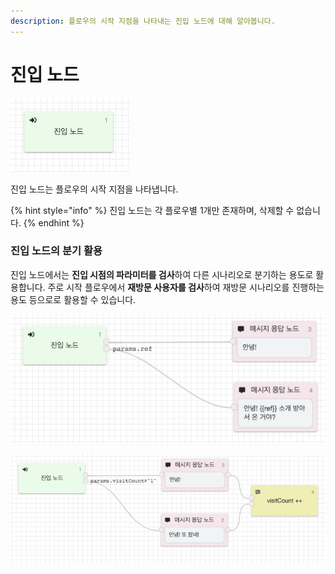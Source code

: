 ```yaml
---
description: 플로우의 시작 지점을 나타내는 진입 노드에 대해 알아봅니다.
---
```


# 진입 노드

![&#xC9C4;&#xC785; &#xB178;&#xB4DC;](../../../.gitbook/assets/entry_node.png)

진입 노드는 플로우의 시작 지점을 나타냅니다. 

{% hint style="info" %}
진입 노드는 각 플로우별 1개만 존재하며, 삭제할 수 없습니다.
{% endhint %}

### 진입 노드의 분기 활용

진입 노드에서는 **진입 시점의 파라미터를 검사**하여 다른 시나리오로 분기하는 용도로 활용합니다. 주로 시작 플로우에서 **재방문 사용자를 검사**하여 재방문 시나리오를 진행하는 용도 등으로로 활용할 수 있습니다.

![&#xD30C;&#xB77C;&#xBBF8;&#xD130;&#xBCC4; &#xC9C4;&#xC785; &#xB178;&#xB4DC; &#xBD84;&#xAE30; &#xC608;&#xC2DC; ](../../../.gitbook/assets/entry_node_example.png)

![&#xC9C4;&#xC785; &#xD50C;&#xB85C;&#xC6B0;&#xC5D0;&#xC11C;&#xC758; &#xC7AC;&#xBC29;&#xBB38; &#xC0AC;&#xC6A9;&#xC790; &#xBD84;&#xAE30; &#xC608;&#xC2DC;](../../../.gitbook/assets/entry_node_example_2.png)

 



